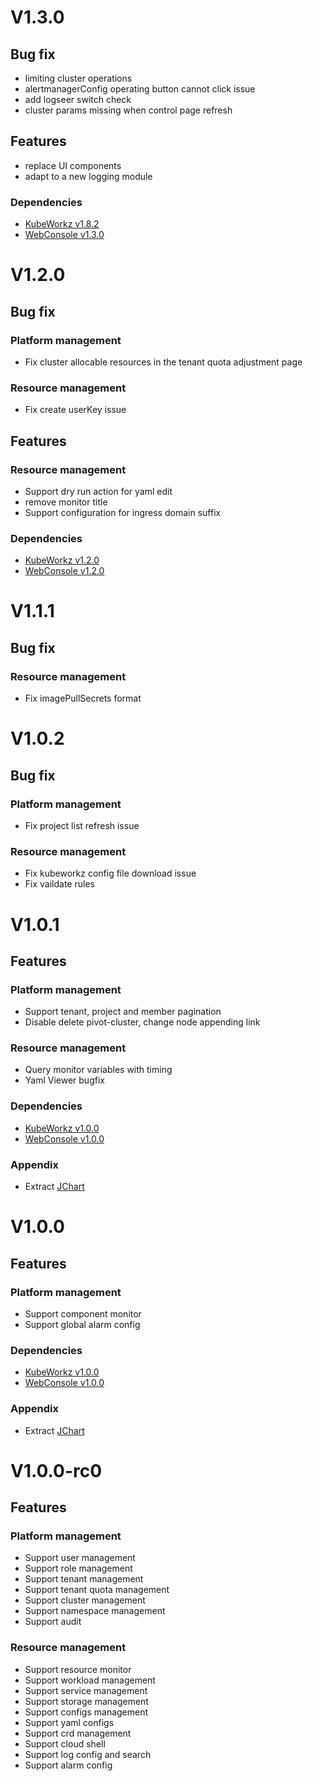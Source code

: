 # V1.3.0
## Bug fix
- limiting cluster operations
- alertmanagerConfig operating button cannot click issue
- add logseer switch check
- cluster params missing when control page refresh
## Features
- replace UI components
- adapt to a new logging module
### Dependencies
- [KubeWorkz v1.8.2](https://github.com/saashqdev/kubeworkz/tree/v1.8.2)
- [WebConsole v1.3.0](https://github.com/saashqdev/kubeworkz-webconsole/tree/v1.3.0)
# V1.2.0
## Bug fix
### Platform management
- Fix cluster allocable resources in the tenant quota adjustment page
### Resource management
- Fix create userKey issue
## Features
### Resource management
- Support dry run action for yaml edit
- remove monitor title
- Support configuration for ingress domain suffix
### Dependencies
- [KubeWorkz v1.2.0](https://github.com/saashqdev/kubeworkz/tree/v1.2.0)
- [WebConsole v1.2.0](https://github.com/saashqdev/kubeworkz-webconsole/tree/v1.2.0) 

# V1.1.1
## Bug fix
### Resource management
- Fix imagePullSecrets format 

# V1.0.2
## Bug fix
### Platform management
- Fix project list refresh issue

### Resource management
- Fix kubeworkz config file download issue
- Fix vaildate rules

# V1.0.1

## Features

### Platform management
- Support tenant, project and member pagination
- Disable delete pivot-cluster, change node appending link
### Resource management
- Query monitor variables with timing
- Yaml Viewer bugfix

### Dependencies
- [KubeWorkz v1.0.0](https://github.com/saashqdev/kubeworkz/tree/v1.0.0)
- [WebConsole v1.0.0](https://github.com/saashqdev/kubeworkz-webconsole/tree/v1.0.0) 

### Appendix
- Extract [JChart](https://www.npmjs.com/package/@joskii/jchart)


# V1.0.0

## Features

### Platform management
- Support component monitor
- Support global alarm config

### Dependencies
- [KubeWorkz v1.0.0](https://github.com/saashqdev/kubeworkz/tree/v1.0.0)
- [WebConsole v1.0.0](https://github.com/saashqdev/kubeworkz-webconsole/tree/v1.0.0) 

### Appendix
- Extract [JChart](https://www.npmjs.com/package/@joskii/jchart)

# V1.0.0-rc0

## Features

### Platform management
- Support user management
- Support role management
- Support tenant management
- Support tenant quota management
- Support cluster management
- Support namespace management
- Support audit

### Resource management
- Support resource monitor
- Support workload management
- Support service management
- Support storage management
- Support configs management
- Support yaml configs
- Support crd management
- Support cloud shell
- Support log config and search
- Support alarm config